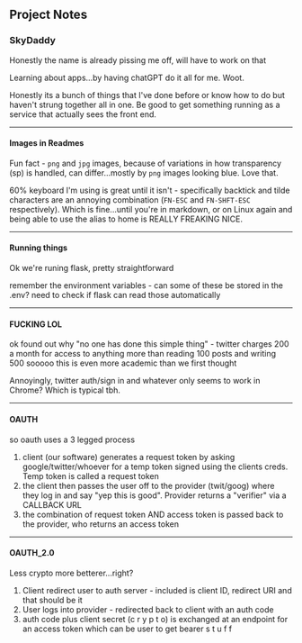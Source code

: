 ## Project Notes

### SkyDaddy

Honestly the name is already pissing me off, will have to work on that

Learning about apps...by having chatGPT do it all for me. Woot. 

Honestly its a bunch of things that I've done before or know how to do but haven't strung together all in one. Be good to get something running as a service that actually sees the front end. 

---
#### Images in Readmes
Fun fact - ```png``` and ```jpg``` images, because of variations in how transparency (sp) is handled, can differ...mostly by ```png``` images looking blue. Love that. 

60% keyboard I'm using is great until it isn't - specifically backtick and tilde characters are an annoying combination (```FN-ESC``` and ```FN-SHFT-ESC``` respectively). Which is fine...until you're in markdown, or on Linux again and being able to use the alias to home is REALLY FREAKING NICE.  

---
#### Running things
Ok we're runing flask, pretty straightforward

remember the environment variables - can some of these be stored in the .env? need to check if flask can read those automatically

----
#### FUCKING LOL
ok found out why "no one has done this simple thing" - twitter charges 200 a month for access to anything more than reading 100 posts and writing 500 sooooo this is even more academic than we first thought

Annoyingly, twitter auth/sign in and whatever only seems to work in Chrome? Which is typical tbh. 

----
#### OAUTH 
so oauth uses a 3 legged process

1. client (our software) generates a request token by asking google/twitter/whoever for a temp token signed using the clients creds. Temp token is called a request token
1. the client then passes the user off to the provider (twit/goog) where they log in and say "yep this is good". Provider returns a "verifier" via a CALLBACK URL
1. the combination of request token AND access token is passed back to the provider, who returns an access token

----
#### OAUTH_2.0
Less crypto more betterer...right?

1. Client redirect user to auth server - included is client ID, redirect URI and that should be it
1. User logs into provider - redirected back to client with an auth code
1. auth code plus client secret (c r y p t o) is exchanged at an endpoint for an access token which can be user to get bearer s t u f f